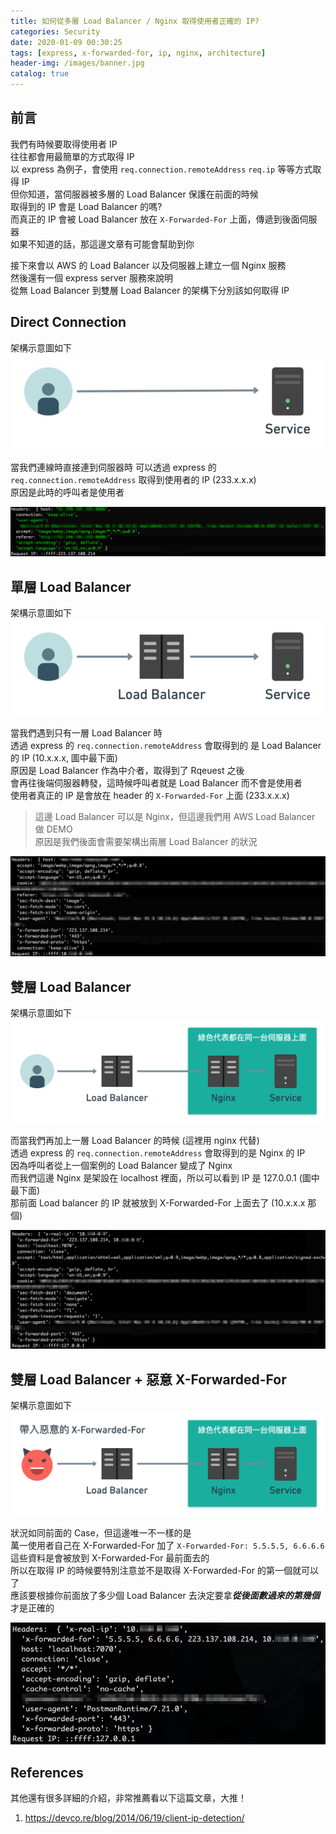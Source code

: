 ```yaml
---
title: 如何從多層 Load Balancer / Nginx 取得使用者正確的 IP?
categories: Security
date: 2020-01-09 00:30:25
tags: [express, x-forwarded-for, ip, nginx, architecture]
header-img: /images/banner.jpg
catalog: true
---
```


## 前言

我們有時候要取得使用者 IP  
往往都會用最簡單的方式取得 IP  
以 express 為例子，會使用 `req.connection.remoteAddress` `req.ip` 等等方式取得 IP  
但你知道，當伺服器被多層的 Load Balancer 保護在前面的時候  
取得到的 IP 會是 Load Balancer 的嗎?  
而真正的 IP 會被 Load Balancer 放在 `X-Forwarded-For` 上面，傳遞到後面伺服器  
如果不知道的話，那這邊文章有可能會幫助到你  

<!-- more -->

接下來會以 AWS 的 Load Balancer 以及伺服器上建立一個 Nginx 服務  
然後還有一個 express server 服務來說明  
從無 Load Balancer 到雙層 Load Balancer 的架構下分別該如何取得 IP

## Direct Connection

架構示意圖如下  
![](/images/aws/aws-get-ip-01-arch.png)

當我們連線時直接連到伺服器時
可以透過 express 的 `req.connection.remoteAddress` 取得到使用者的 IP (233.x.x.x)  
原因是此時的呼叫者是使用者  

![](/images/aws/aws-get-ip-01.png)

## 單層 Load Balancer

架構示意圖如下  
![](/images/aws/aws-get-ip-02-arch.png)

當我們遇到只有一層 Load Balancer 時  
透過 express 的 `req.connection.remoteAddress` 會取得到的
是 Load Balancer 的 IP (10.x.x.x, 圖中最下面)  
原因是 Load Balancer 作為中介者，取得到了 Rqeuest 之後  
會再往後端伺服器轉發，這時候呼叫者就是 Load Balancer 而不會是使用者  
使用者真正的 IP 是會放在 header 的 `X-Forwarded-For` 上面 (233.x.x.x)   
> 這邊 Load Balancer 可以是 Nginx，但這邊我們用 AWS Load Balancer 做 DEMO  
> 原因是我們後面會需要架構出兩層 Load Balancer 的狀況

![](/images/aws/aws-get-ip-02.png)

## 雙層 Load Balancer

架構示意圖如下  
![](/images/aws/aws-get-ip-03-arch.png)

而當我們再加上一層 Load Balancer 的時候 (這裡用 nginx 代替)  
透過 express 的 `req.connection.remoteAddress` 會取得到的是 Nginx 的 IP  
因為呼叫者從上一個案例的 Load Balancer 變成了 Nginx  
而我們這邊 Nginx 是架設在 localhost 裡面，所以可以看到 IP 是 127.0.0.1 (圖中最下面)  
那前面 Load balancer 的 IP 就被放到 X-Forwarded-For 上面去了 (10.x.x.x 那個)  

![](/images/aws/aws-get-ip-03.png)

## 雙層 Load Balancer + 惡意 X-Forwarded-For

架構示意圖如下  
![](/images/aws/aws-get-ip-04-arch.png)

狀況如同前面的 Case，但這邊唯一不一樣的是  
萬一使用者自己在 X-Forwarded-For 加了 `X-Forwarded-For: 5.5.5.5, 6.6.6.6`  
這些資料是會被放到 X-Forwarded-For 最前面去的  
所以在取得 IP 的時候要特別注意並不是取得 X-Forwarded-For 的第一個就可以了  
應該要根據你前面放了多少個 Load Balancer 去決定要拿***從後面數過來的第幾個***才是正確的  

![](/images/aws/aws-get-ip-04.png)

## References

其他還有很多詳細的介紹，非常推薦看以下這篇文章，大推！
1. https://devco.re/blog/2014/06/19/client-ip-detection/
